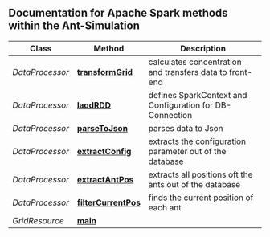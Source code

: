 ## Documentation for Apache Spark methods within the Ant-Simulation


Class | Method | Description
------------ | ------------- | -------------
*DataProcessor* | [**transformGrid**](docs/DataProcessor.md#transformGrid) | calculates concentration and transfers data to front-end
*DataProcessor* | [**laodRDD**](docs/DataProcessor.md#laodRDD) | defines SparkContext and Configuration for DB-Connection
*DataProcessor* | [**parseToJson**](docs/DataProcessor.md#parseToJson) | parses data to Json
*DataProcessor* | [**extractConfig**](docs/DataProcessor.md#extractConfig) | extracts the configuration parameter out of the database
*DataProcessor* | [**extractAntPos**](docs/DataProcessor.md#extractConfig) | extracts all positions oft the ants out of the database 
*DataProcessor* | [**filterCurrentPos**](docs/DataProcessor.md#extractConfig) | finds the current position of each ant
*GridResource* | [**main**](docs/GridResource.md#main) | 
